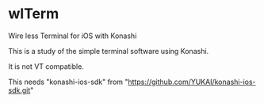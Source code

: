 wlTerm
======

Wire less Terminal for iOS with Konashi

This is a study of the simple terminal software using Konashi.

It is not VT compatible. 

This needs "konashi-ios-sdk" from "https://github.com/YUKAI/konashi-ios-sdk.git"
